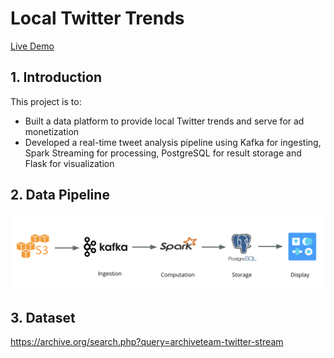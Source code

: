 # Local Twitter Trends

<a href="http://dataplatform.me/" rel="nofollow">Live Demo</a>

## 1. Introduction
This project is to: <br>
- Built a data platform to provide local Twitter trends and serve for ad monetization
- Developed a real-time tweet analysis pipeline using Kafka for ingesting, Spark Streaming for processing, PostgreSQL for result storage and Flask for visualization

## 2. Data Pipeline
![](image/pipeline.png)

## 3. Dataset
https://archive.org/search.php?query=archiveteam-twitter-stream
